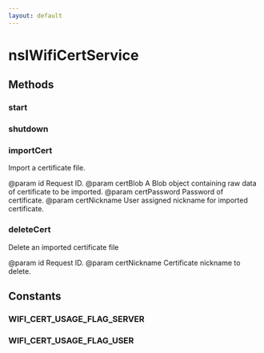 ```yaml
---
layout: default
---
```


# nsIWifiCertService #

## Methods ##

### start ###

### shutdown ###

### importCert ###

Import a certificate file.

@param id
       Request ID.
@param certBlob
       A Blob object containing raw data of certificate to be imported.
@param certPassword
       Password of certificate.
@param certNickname
       User assigned nickname for imported certificate.


### deleteCert ###

Delete an imported certificate file

@param id
       Request ID.
@param certNickname
       Certificate nickname to delete.


## Constants ##

### WIFI_CERT_USAGE_FLAG_SERVER ###

### WIFI_CERT_USAGE_FLAG_USER ###
